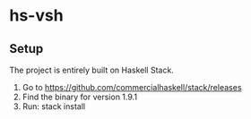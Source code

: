 # hs-vsh

## Setup

The project is entirely built on Haskell Stack.

1. Go to https://github.com/commercialhaskell/stack/releases
2. Find the binary for version 1.9.1
3. Run: stack install
